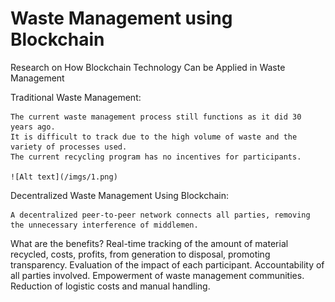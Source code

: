 # Waste Management using Blockchain
Research on How Blockchain Technology Can be Applied in Waste Management

Traditional Waste Management:

    The current waste management process still functions as it did 30 years ago.
    It is difficult to track due to the high volume of waste and the variety of processes used.
    The current recycling program has no incentives for participants.
    
    ![Alt text](/imgs/1.png)
    
Decentralized Waste Management Using Blockchain:

    A decentralized peer-to-peer network connects all parties, removing the unnecessary interference of middlemen.
    
    
What are the benefits?
    Real-time tracking of the amount of material recycled, costs, profits, from generation to disposal, promoting transparency.
    Evaluation of the impact of each participant.
    Accountability of all parties involved.
    Empowerment of waste management communities.
    Reduction of logistic costs and manual handling.
    
    
